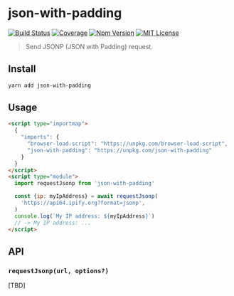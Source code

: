 # json-with-padding

[![Build Status][github_actions_badge]][github_actions_link]
[![Coverage][coveralls_badge]][coveralls_link]
[![Npm Version][package_version_badge]][package_link]
[![MIT License][license_badge]][license_link]

[github_actions_badge]: https://img.shields.io/github/workflow/status/fisker/json-with-padding/CI/main?style=flat-square
[github_actions_link]: https://github.com/fisker/json-with-padding/actions?query=branch%3Amain
[coveralls_badge]: https://img.shields.io/coveralls/github/fisker/json-with-padding/main?style=flat-square
[coveralls_link]: https://coveralls.io/github/fisker/json-with-padding?branch=main
[license_badge]: https://img.shields.io/npm/l/json-with-padding.svg?style=flat-square
[license_link]: https://github.com/fisker/json-with-padding/blob/main/license
[package_version_badge]: https://img.shields.io/npm/v/json-with-padding.svg?style=flat-square
[package_link]: https://www.npmjs.com/package/json-with-padding

> Send JSONP (JSON with Padding) request.

## Install

```bash
yarn add json-with-padding
```

## Usage

```html
<script type="importmap">
  {
    "imports": {
      "browser-load-script": "https://unpkg.com/browser-load-script",
      "json-with-padding": "https://unpkg.com/json-with-padding"
    }
  }
</script>
<script type="module">
  import requestJsonp from 'json-with-padding'

  const {ip: myIpAddress} = await requestJsonp(
    'https://api64.ipify.org?format=jsonp',
  )
  console.log(`My IP address: ${myIpAddress}`)
  // -> My IP address: ...
</script>
```

## API

### `requestJsonp(url, options?)`

[TBD]

